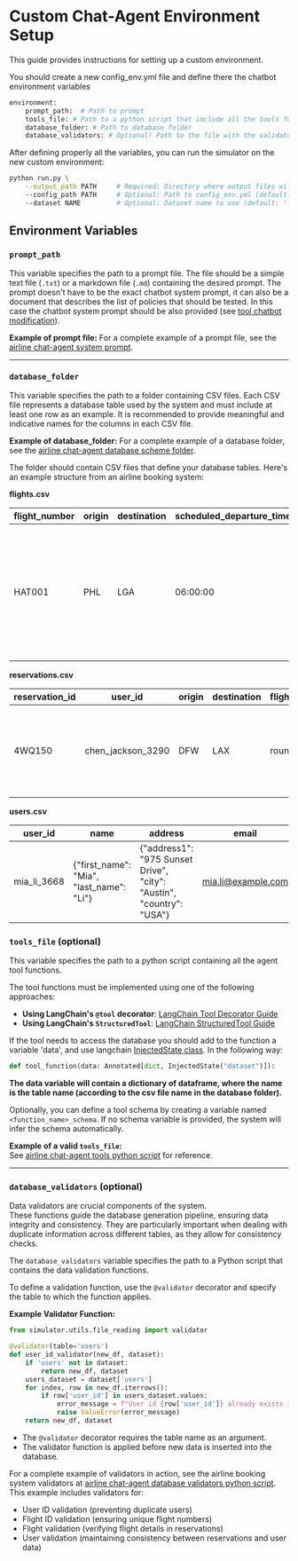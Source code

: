 # Custom Chat-Agent Environment Setup

This guide provides instructions for setting up a custom environment.

You should create a new config_env.yml file and define there the chatbot environment variables
```python
environment:
    prompt_path:  # Path to prompt
    tools_file: # Path to a python script that include all the tools functions 
    database_folder: # Path to database folder
    database_validators: # Optional! Path to the file with the validators functions
```
After defining properly all the variables, you can run the simulator on the new custom environment:
```bash
python run.py \
    --output_path PATH     # Required: Directory where output files will be saved
    --config_path PATH     # Optional: Path to config_env.yml (default: ./config_default.yml)
    --dataset NAME         # Optional: Dataset name to use (default: 'latest')
```

## Environment Variables

### `prompt_path`
This variable specifies the path to a prompt file. The file should be a simple text file (`.txt`) or a markdown file (`.md`) containing the desired prompt.
The prompt doesn't have to be the exact chatbot system prompt, it can also be a document that describes the list of policies that should be tested. In this case the chatbot system prompt should be also provided (see [tool chatbot modification](./custom_chatbot.md#Setting-the-system-prompt)).

**Example of prompt file:**
For a complete example of a prompt file, see the [airline chat-agent system prompt](https://github.com/plurai-ai/chatbot_simulator/blob/main/examples/airline/input/wiki.md).

---

### `database_folder`
This variable specifies the path to a folder containing CSV files. Each CSV file represents a database table used by the system and must include at least one row as an example. It is recommended to provide meaningful and indicative names for the columns in each CSV file.

**Example of database_folder:**
For a complete example of a database folder, see the [airline chat-agent database scheme folder](https://github.com/plurai-ai/chatbot_simulator/tree/main/examples/airline/input/data).

The folder should contain CSV files that define your database tables. Here's an example structure from an airline booking system:

**flights.csv**

| flight_number | origin | destination | scheduled_departure_time_est | scheduled_arrival_time_est | dates |
|--------------|---------|-------------|----------------------------|--------------------------|--------|
| HAT001 | PHL | LGA | 06:00:00 | 07:00:00 | {"2024-05-16": {"status": "available", "available_seats": {"basic_economy": 16, "economy": 10, "business": 13}, "prices": {"basic_economy": 87, "economy": 122, "business": 471}}} |

**reservations.csv**

| reservation_id | user_id | origin | destination | flight_type | cabin | flights | passengers | payment_history | created_at | total_baggages | nonfree_baggages | insurance |
|---------------|----------|---------|-------------|-------------|--------|----------|------------|-----------------|------------|----------------|------------------|-----------|
| 4WQ150 | chen_jackson_3290 | DFW | LAX | round_trip | business | [{"origin": "DFW", "destination": "LAX", "flight_number": "HAT170", "date": "2024-05-22"}] | [{"first_name": "Chen", "last_name": "Jackson", "dob": "1956-07-07"}] | [{"payment_id": "gift_card_3576581", "amount": 4986}] | 2024-05-02 03:10:19 | 5 | 0 | no |

**users.csv**

| user_id | name | address | email | dob | payment_methods | saved_passengers | membership | reservations |
|---------|------|---------|-------|-----|-----------------|------------------|------------|--------------|
| mia_li_3668 | {"first_name": "Mia", "last_name": "Li"} | {"address1": "975 Sunset Drive", "city": "Austin", "country": "USA"} | mia.li@example.com | 1990-04-05 | {"credit_card_4421486": {"source": "credit_card", "last_four": "7447"}} | [] | gold | ["NO6JO3"] |


### `tools_file` (optional)
This variable specifies the path to a python script containing all the agent tool functions. 

The tool functions must be implemented using one of the following approaches:
- **Using LangChain's `@tool` decorator**: [LangChain Tool Decorator Guide](https://python.langchain.com/docs/how_to/custom_tools/#tool-decorator)
- **Using LangChain's `StructuredTool`**: [LangChain StructuredTool Guide](https://python.langchain.com/docs/how_to/custom_tools/#structuredtool)

If the tool needs to access the database you should add to the function a variable 'data', and use langchain [InjectedState class](https://langchain-ai.github.io/langgraph/reference/prebuilt/#langgraph.prebuilt.tool_node.InjectedState). 
In the following way:
```python 
def tool_function(data: Annotated[dict, InjectedState("dataset")]):
```
**The data variable will contain a dictionary of dataframe, where the name is the table name (according to the csv file name in the database folder).**

Optionally, you can define a tool schema by creating a variable named `<function_name>_schema`. If no schema variable is provided, the system will infer the schema automatically.

**Example of a valid `tools_file`:**  
See [airline chat-agent tools python script](https://github.com/plurai-ai/chatbot_simulator/blob/main/examples/airline/input/tools/agent_tools.py) for reference.

---

### `database_validators` (optional)
Data validators are crucial components of the system.  
These functions guide the database generation pipeline, ensuring data integrity and consistency. They are particularly important when dealing with duplicate information across different tables, as they allow for consistency checks.

The `database_validators` variable specifies the path to a Python script that contains the data validation functions.

To define a validation function, use the `@validator` decorator and specify the table to which the function applies.

**Example Validator Function:**

```python
from simulator.utils.file_reading import validator

@validator(table='users')
def user_id_validator(new_df, dataset):
    if 'users' not in dataset:
        return new_df, dataset
    users_dataset = dataset['users']
    for index, row in new_df.iterrows():
        if row['user_id'] in users_dataset.values:
            error_message = f"User id {row['user_id']} already exists in the users data. You should choose a different user id."
            raise ValueError(error_message)
    return new_df, dataset
```
- The `@validator` decorator requires the table name as an argument.
- The validator function is applied before new data is inserted into the database.

For a complete example of validators in action, see the airline booking system validators at [airline chat-agent database validators python script](https://github.com/plurai-ai/chatbot_simulator/blob/main/examples/retail/input/validators/data_validators.py). This example includes validators for:
- User ID validation (preventing duplicate users)
- Flight ID validation (ensuring unique flight numbers)
- Flight validation (verifying flight details in reservations)
- User validation (maintaining consistency between reservations and user data)
